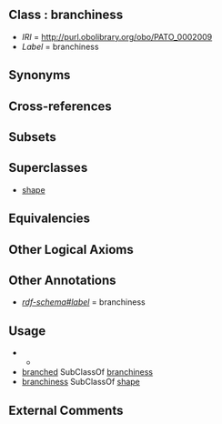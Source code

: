 
## Class : branchiness

 * *IRI* = http://purl.obolibrary.org/obo/PATO_0002009
 * *Label* = branchiness

## Synonyms


## Cross-references


## Subsets


## Superclasses

 * [shape](../../PATO/52/PATO_0000052.md)

## Equivalencies


## Other Logical Axioms


## Other Annotations

 * *[rdf-schema#label](../../el/rdf-schema#label.md)* = branchiness

## Usage

 * -
 * [branched](../../PATO/02/PATO_0000402.md) SubClassOf [branchiness](../../PATO/09/PATO_0002009.md)
 * [branchiness](../../PATO/09/PATO_0002009.md) SubClassOf [shape](../../PATO/52/PATO_0000052.md)

## External Comments

